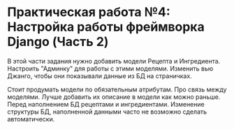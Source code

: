 # Практическая работа №4: Настройка работы фреймворка Django (Часть 2)

В этой части задания нужно добавить модели Рецепта и Ингредиента. Настроить "Админку" для работы с этими моделями. Изменить вью Джанго, чтобы они показывали данные из БД на страничках.

Стоит продумать модели по обязательным атрибутам. Про связь между моделями. Лучше добавить их описание в модели как можно раньше. Перед наполнением БД рецептами и ингредиентами. Изменение структуры БД, наполненной  данными часто не возможно сделать автоматически.
